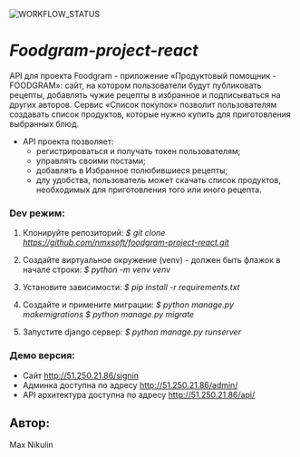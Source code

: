 ![WORKFLOW_STATUS](https://github.com/nmxsoft/foodgram-project-react/actions/workflows/foodgram_workflow.yml/badge.svg)

# ***Foodgram-project-react***

API для проекта Foodgram - приложение «Продуктовый помощник - FOODGRAM»: сайт, на котором пользователи будут публиковать рецепты, добавлять чужие рецепты в избранное и подписываться на других авторов. Сервис «Список покупок» позволит пользователям создавать список продуктов, которые нужно купить для приготовления выбранных блюд. 
- API проекта позволяет: 
    - регистрироваться и получать токен пользователям;
    - управлять своими постами;
    - добавлять в Избранное полюбившиеся рецепты;
    - длу удобства, пользователь может скачать список продуктов, необходимых для приготовления того или иного рецепта.

### Dev режим:
1. Клонируйте репозиторий:
    *$ git clone https://github.com/nmxsoft/foodgram-project-react.git*
 
2. Создайте виртуальное окружение (venv) - должен быть флажок в начале строки:
    *$ python -m venv venv*
 
3. Установите зависимости:
    *$ pip install -r requirements.txt*

4. Создайте и примените миграции:
    *$ python manage.py makemigrations*
    *$ python manage.py migrate*

5. Запустите django сервер:
    *$ python manage.py runserver*

### Демо версия:
   - Сайт http://51.250.21.86/signin
   - Админка доступна по адресу http://51.250.21.86/admin/
   - API архитектура доступна по адресу http://51.250.21.86/api/

## **Автор:**
Max Nikulin

